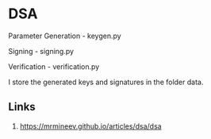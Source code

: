 # DSA

Parameter Generation - keygen.py

Signing - signing.py

Verification - verification.py

I store the generated keys and signatures in the folder data.

## Links

1. https://mrmineev.github.io/articles/dsa/dsa
